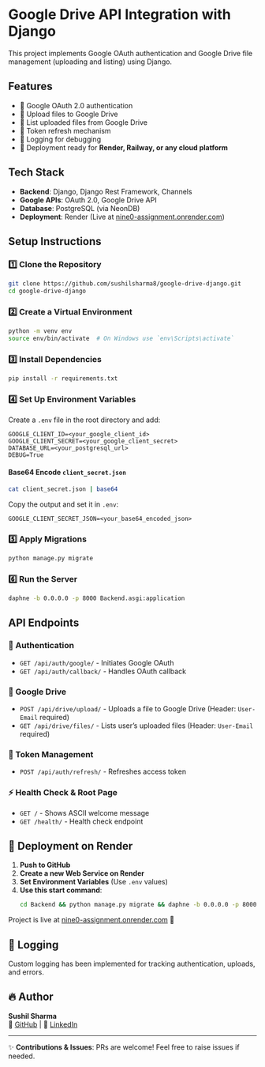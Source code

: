 # Google Drive API Integration with Django

This project implements Google OAuth authentication and Google Drive file management (uploading and listing) using Django.

## Features

- 🔐 Google OAuth 2.0 authentication
- 📂 Upload files to Google Drive
- 📜 List uploaded files from Google Drive
- 🔄 Token refresh mechanism
- 📝 Logging for debugging
- 🚀 Deployment ready for **Render, Railway, or any cloud platform**

## Tech Stack

- **Backend**: Django, Django Rest Framework, Channels
- **Google APIs**: OAuth 2.0, Google Drive API
- **Database**: PostgreSQL (via NeonDB)
- **Deployment**: Render (Live at [nine0-assignment.onrender.com](https://nine0-assignment.onrender.com))

## Setup Instructions

### 1️⃣ Clone the Repository

```bash
git clone https://github.com/sushilsharma8/google-drive-django.git
cd google-drive-django
```

### 2️⃣ Create a Virtual Environment

```bash
python -m venv env
source env/bin/activate  # On Windows use `env\Scripts\activate`
```

### 3️⃣ Install Dependencies

```bash
pip install -r requirements.txt
```

### 4️⃣ Set Up Environment Variables

Create a `.env` file in the root directory and add:

```
GOOGLE_CLIENT_ID=<your_google_client_id>
GOOGLE_CLIENT_SECRET=<your_google_client_secret>
DATABASE_URL=<your_postgresql_url>
DEBUG=True
```

#### Base64 Encode `client_secret.json`

```bash
cat client_secret.json | base64
```

Copy the output and set it in `.env`:

```
GOOGLE_CLIENT_SECRET_JSON=<your_base64_encoded_json>
```

### 5️⃣ Apply Migrations

```bash
python manage.py migrate
```

### 6️⃣ Run the Server

```bash
daphne -b 0.0.0.0 -p 8000 Backend.asgi:application
```

## API Endpoints

### 🔐 Authentication

- `GET /api/auth/google/` - Initiates Google OAuth
- `GET /api/auth/callback/` - Handles OAuth callback

### 📂 Google Drive

- `POST /api/drive/upload/` - Uploads a file to Google Drive (Header: `User-Email` required)
- `GET /api/drive/files/` - Lists user’s uploaded files (Header: `User-Email` required)

### 🔄 Token Management

- `POST /api/auth/refresh/` - Refreshes access token

### ⚡ Health Check & Root Page

- `GET /` - Shows ASCII welcome message
- `GET /health/` - Health check endpoint

## 🚀 Deployment on Render

1. **Push to GitHub**
2. **Create a new Web Service on Render**
3. **Set Environment Variables** (Use `.env` values)
4. **Use this start command**:
   ```bash
   cd Backend && python manage.py migrate && daphne -b 0.0.0.0 -p 8000 Backend.asgi:application
   ```

Project is live at [nine0-assignment.onrender.com](https://nine0-assignment.onrender.com) 🎉

## 📜 Logging

Custom logging has been implemented for tracking authentication, uploads, and errors.

## 🔥 Author

**Sushil Sharma**\
🚀 [GitHub](https://github.com/sushilsharma8) | 💼 [LinkedIn](https://linkedin.com/in/itzsushilsharma)

---

✨ **Contributions & Issues**: PRs are welcome! Feel free to raise issues if needed.

